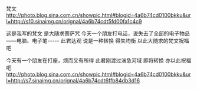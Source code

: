 梵文
http://photo.blog.sina.com.cn/showpic.html#blogid=4a6b74cd0100bkku&url=http://s10.sinaimg.cn/orignal/4a6b74cdt5fd00fa1c4c9
 
这是我写的梵文 是大随求菩萨咒
今天一个朋友打电话，说失去了全部的电子物品——电脑、电子笔-----
此君达观
说是一种转换  得失均衡
以此大随求的梵文祝福吧
 
今天有一个朋友在打座，烦而又有所得
此君刚渡过湍急河域 即将转换
亦以此祝福吧
http://photo.blog.sina.com.cn/showpic.html#blogid=4a6b74cd0100bkku&url=http://s7.sinaimg.cn/orignal/4a6b74cdt6ffb84db3d16
